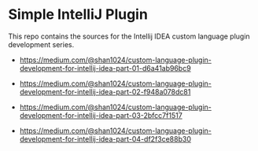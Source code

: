 # Simple IntelliJ Plugin
This repo contains the sources for the Intellij IDEA custom language plugin development series.

* https://medium.com/@shan1024/custom-language-plugin-development-for-intellij-idea-part-01-d6a41ab96bc9

* https://medium.com/@shan1024/custom-language-plugin-development-for-intellij-idea-part-02-f948a078dc81

* https://medium.com/@shan1024/custom-language-plugin-development-for-intellij-idea-part-03-2bfcc7f1517

* https://medium.com/@shan1024/custom-language-plugin-development-for-intellij-idea-part-04-df2f3ce88b30
